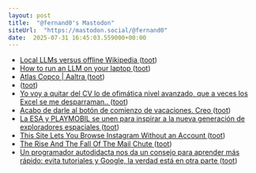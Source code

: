 ```yaml
---
layout: post
title:  "@fernand0's Mastodon"
siteUrl:  "https://mastodon.social/@fernand0"
date:  2025-07-31 16:45:03.559000+00:00
---
```

*  [Local LLMs versus offline Wikipedia ](https://evanhahn.com/local-llms-versus-offline-wikipedia) ([toot](https://mastodon.social/@fernand0/114948853173688330))
*  [How to run an LLM on your laptop ](https://www.technologyreview.com/2025/07/17/1120391/how-to-run-an-llm-on-your-laptop) ([toot](https://mastodon.social/@fernand0/114948597177602909))
*  [Atlas Copco \| Aaltra ](https://www.aaltra.eu/our-work/atlas-copc) ([toot](https://mastodon.social/@fernand0/114948228281934690))
*  [ ](https://mastodon.social/@joseli) ([toot](https://mastodon.social/@fernand0/114947908731694114))
*  [Yo voy a quitar del CV lo de ofimática nivel avanzado, que a veces los Excel se me desparraman.. ](https://mastodon.social/@fernand0/114947897471883704) ([toot](https://mastodon.social/@fernand0/114947897471883704))
*  [Acabo de darle al botón de comienzo de vacaciones. Creo ](https://mastodon.social/@fernand0/114947719149479849) ([toot](https://mastodon.social/@fernand0/114947719149479849))
*  [La ESA y PLAYMOBIL se unen para inspirar a la nueva generación de exploradores espaciales ](https://www.esa.int/Space_in_Member_States/Spain/La_ESA_y_PLAYMOBIL_se_unen_para_inspirar_a_la_nueva_generacion_de_exploradores_espaciale) ([toot](https://mastodon.social/@fernand0/114947630943369225))
*  [This Site Lets You Browse Instagram Without an Account ](https://lifehacker.com/tech/imginn-browse-instagram-pages-without-an-accoun) ([toot](https://mastodon.social/@fernand0/114947287473823665))
*  [The Rise And The Fall Of The Mail Chute ](https://hackaday.com/2025/06/25/the-rise-and-the-fall-of-the-mail-chute) ([toot](https://mastodon.social/@fernand0/114947224414337723))
*  [Un programador autodidacta nos da un consejo para aprender más rápido: evita tutoriales y Google, la verdad está en otra parte ](https://www.genbeta.com/desarrollo/programador-autodidacta-nos-da-consejo-para-aprender-rapido-evita-tutoriales-google-verdad-esta-otra-parte-) ([toot](https://mastodon.social/@fernand0/114946822058890700))
